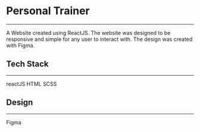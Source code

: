 # Personal Trainer
***

A Website created using ReactJS.
The website was designed to be responsive and simple for any user to interact with.
The design was created with Figma.


## Tech Stack
***

reactJS
HTML
SCSS


## Design
***

Figma
